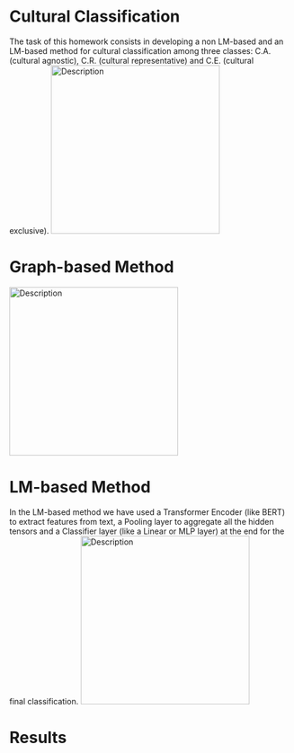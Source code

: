 # Cultural Classification
The task of this homework consists in developing a non LM-based and an LM-based method for cultural classification among three classes: C.A. (cultural agnostic), C.R. (cultural representative) and C.E. (cultural exclusive). 
<img src="./images/image_1.jpg" alt="Description" width="300" height = "300" />

# Graph-based Method
<img src="./images/image_2.jpg" alt="Description" width="300" height = "300" />

# LM-based Method
In the LM-based method we have used a Transformer Encoder (like BERT) to extract features from text, a Pooling layer to aggregate all the hidden tensors and a Classifier layer (like a Linear or MLP layer) at the end for the final classification.
<img src="./images/image_3.jpg" alt="Description" width="300" height = "300" />

# Results
